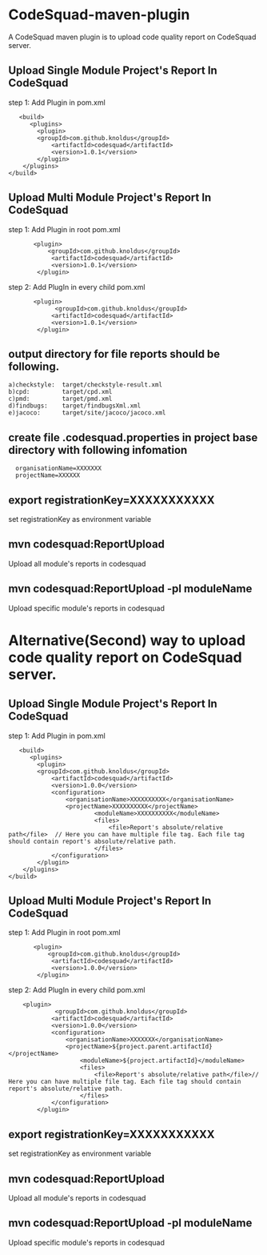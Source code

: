 # CodeSquad-maven-plugin
A CodeSquad maven plugin is to upload code quality report on CodeSquad server.

## Upload Single Module Project's Report In CodeSquad 

step 1: Add Plugin in pom.xml
          
       <build>
          <plugins>
            <plugin>
            <groupId>com.github.knoldus</groupId>
                <artifactId>codesquad</artifactId>
                <version>1.0.1</version>                            
            </plugin>
        </plugins>
    </build>
    

## Upload Multi Module Project's Report In CodeSquad 

step 1: Add Plugin in root pom.xml

           <plugin>
               <groupId>com.github.knoldus</groupId>
                <artifactId>codesquad</artifactId>
                <version>1.0.1</version>
            </plugin>
            
            
 step 2: Add PlugIn in every child pom.xml
           
           <plugin>
                 <groupId>com.github.knoldus</groupId>
                <artifactId>codesquad</artifactId>
                <version>1.0.1</version>
            </plugin>

## output directory for file reports should be following.
    a)checkstyle:  target/checkstyle-result.xml
    b)cpd:         target/cpd.xml
    c)pmd:         target/pmd.xml
    d)findbugs:    target/findbugsXml.xml
    e)jacoco:      target/site/jacoco/jacoco.xml

## create file .codesquad.properties in project base directory with following infomation
   
      organisationName=XXXXXXX
      projectName=XXXXXX

## export registrationKey=XXXXXXXXXXX
set registrationKey as environment variable
## mvn codesquad:ReportUpload
Upload all module's reports in codesquad
## mvn codesquad:ReportUpload -pl moduleName
Upload specific module's reports in codesquad



# Alternative(Second) way to upload code quality report on CodeSquad server.


## Upload Single Module Project's Report In CodeSquad 

step 1: Add Plugin in pom.xml
          
       <build>
          <plugins>
            <plugin>
            <groupId>com.github.knoldus</groupId>
                <artifactId>codesquad</artifactId>
                <version>1.0.0</version>                            
                <configuration>
                    <organisationName>XXXXXXXXXX</organisationName>
                    <projectName>XXXXXXXXXX</projectName>
                            <moduleName>XXXXXXXXXX</moduleName>
                            <files>
                                <file>Report's absolute/relative path</file>  // Here you can have multiple file tag. Each file tag should contain report's absolute/relative path. 
                            </files>                 
                </configuration>
            </plugin>
        </plugins>
    </build>
    

## Upload Multi Module Project's Report In CodeSquad 

step 1: Add Plugin in root pom.xml

           <plugin>
               <groupId>com.github.knoldus</groupId>
                <artifactId>codesquad</artifactId>
                <version>1.0.0</version>
            </plugin>
            
            
 step 2: Add PlugIn in every child pom.xml
 
        <plugin>
                 <groupId>com.github.knoldus</groupId>
                <artifactId>codesquad</artifactId>
                <version>1.0.0</version>
                <configuration>
                    <organisationName>XXXXXXX</organisationName>
                    <projectName>${project.parent.artifactId}</projectName>
                        <moduleName>${project.artifactId}</moduleName>
                        <files>
                            <file>Report's absolute/relative path</file>// Here you can have multiple file tag. Each file tag should contain report's absolute/relative path. 
                        </files>
                </configuration>
            </plugin>


## export registrationKey=XXXXXXXXXXX
set registrationKey as environment variable
## mvn codesquad:ReportUpload
Upload all module's reports in codesquad
## mvn codesquad:ReportUpload -pl moduleName
Upload specific module's reports in codesquad
